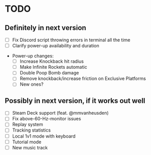 # TODO

## Definitely in next version
- [ ] Fix Discord script throwing errors in terminal all the time
- [ ] Clarify power-up availability and duration
- Power-up changes:
    - [ ] Increase Knockback hit radius
    - [ ] Make Infinite Rockets automatic
    - [ ] Double Poop Bomb damage
    - [ ] Remove knockback/increase friction on Exclusive Platforms
    - [ ] New ones?

## Possibly in next version, if it works out well
- [ ] Steam Deck support (feat. @mmvanheusden)
- [ ] Fix above-60-Hz-monitor issues
- [ ] Replay system
- [ ] Tracking statistics
- [ ] Local 1v1 mode with keyboard
- [ ] Tutorial mode
- [ ] New music track

